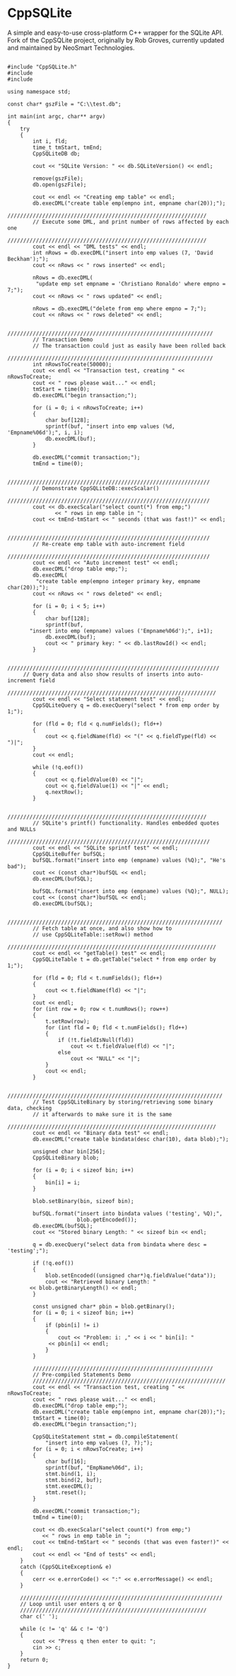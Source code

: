 CppSQLite
=========

A simple and easy-to-use cross-platform C++ wrapper for the SQLite API. Fork of the CppSQLite project, originally by Rob Groves, currently updated and maintained by NeoSmart Technologies.

<pre><code>
#include "CppSQLite.h"
#include <ctime>
#include <iostream>

using namespace std;

const char* gszFile = "C:\\test.db";

int main(int argc, char** argv)
{
    try
    {
        int i, fld;
        time_t tmStart, tmEnd;
        CppSQLiteDB db;

        cout << "SQLite Version: " << db.SQLiteVersion() << endl;

        remove(gszFile);
        db.open(gszFile);

        cout << endl << "Creating emp table" << endl;
        db.execDML("create table emp(empno int, empname char(20));");
        ///////////////////////////////////////////////////////////////
        // Execute some DML, and print number of rows affected by each one
        ///////////////////////////////////////////////////////////////
        cout << endl << "DML tests" << endl;
        int nRows = db.execDML("insert into emp values (7, 'David Beckham');");
        cout << nRows << " rows inserted" << endl;

        nRows = db.execDML(
         "update emp set empname = 'Christiano Ronaldo' where empno = 7;");
        cout << nRows << " rows updated" << endl;

        nRows = db.execDML("delete from emp where empno = 7;");
        cout << nRows << " rows deleted" << endl;

        /////////////////////////////////////////////////////////////////
        // Transaction Demo
        // The transaction could just as easily have been rolled back
        /////////////////////////////////////////////////////////////////
        int nRowsToCreate(50000);
        cout << endl << "Transaction test, creating " << nRowsToCreate;
        cout << " rows please wait..." << endl;
        tmStart = time(0);
        db.execDML("begin transaction;");

        for (i = 0; i < nRowsToCreate; i++)
        {
            char buf[128];
            sprintf(buf, "insert into emp values (%d, 'Empname%06d');", i, i);
            db.execDML(buf);
        }

        db.execDML("commit transaction;");
        tmEnd = time(0);

        ////////////////////////////////////////////////////////////////
        // Demonstrate CppSQLiteDB::execScalar()
        ////////////////////////////////////////////////////////////////
        cout << db.execScalar("select count(*) from emp;") 
               << " rows in emp table in ";
        cout << tmEnd-tmStart << " seconds (that was fast!)" << endl;

        ////////////////////////////////////////////////////////////////
        // Re-create emp table with auto-increment field
        ////////////////////////////////////////////////////////////////
        cout << endl << "Auto increment test" << endl;
        db.execDML("drop table emp;");
        db.execDML(
         "create table emp(empno integer primary key, empname char(20));");
        cout << nRows << " rows deleted" << endl;

        for (i = 0; i < 5; i++)
        {
            char buf[128];
            sprintf(buf, 
       "insert into emp (empname) values ('Empname%06d');", i+1);
            db.execDML(buf);
            cout << " primary key: " << db.lastRowId() << endl;
        }

     ///////////////////////////////////////////////////////////////////
     // Query data and also show results of inserts into auto-increment field
     //////////////////////////////////////////////////////////////////
        cout << endl << "Select statement test" << endl;
        CppSQLiteQuery q = db.execQuery("select * from emp order by 1;");

        for (fld = 0; fld < q.numFields(); fld++)
        {
            cout << q.fieldName(fld) << "(" << q.fieldType(fld) << ")|";
        }
        cout << endl;

        while (!q.eof())
        {
            cout << q.fieldValue(0) << "|";
            cout << q.fieldValue(1) << "|" << endl;
            q.nextRow();
        }

        ///////////////////////////////////////////////////////////////
        // SQLite's printf() functionality. Handles embedded quotes and NULLs
        ////////////////////////////////////////////////////////////////
        cout << endl << "SQLite sprintf test" << endl;
        CppSQLiteBuffer bufSQL;
        bufSQL.format("insert into emp (empname) values (%Q);", "He's bad");
        cout << (const char*)bufSQL << endl;
        db.execDML(bufSQL);

        bufSQL.format("insert into emp (empname) values (%Q);", NULL);
        cout << (const char*)bufSQL << endl;
        db.execDML(bufSQL);

        ////////////////////////////////////////////////////////////////////
        // Fetch table at once, and also show how to 
        // use CppSQLiteTable::setRow() method
        //////////////////////////////////////////////////////////////////
        cout << endl << "getTable() test" << endl;
        CppSQLiteTable t = db.getTable("select * from emp order by 1;");

        for (fld = 0; fld < t.numFields(); fld++)
        {
            cout << t.fieldName(fld) << "|";
        }
        cout << endl;
        for (int row = 0; row < t.numRows(); row++)
        {
            t.setRow(row);
            for (int fld = 0; fld < t.numFields(); fld++)
            {
                if (!t.fieldIsNull(fld))
                    cout << t.fieldValue(fld) << "|";
                else
                    cout << "NULL" << "|";
            }
            cout << endl;
        }

        ////////////////////////////////////////////////////////////////////
        // Test CppSQLiteBinary by storing/retrieving some binary data, checking
        // it afterwards to make sure it is the same
        //////////////////////////////////////////////////////////////////
        cout << endl << "Binary data test" << endl;
        db.execDML("create table bindata(desc char(10), data blob);");
        
        unsigned char bin[256];
        CppSQLiteBinary blob;

        for (i = 0; i < sizeof bin; i++)
        {
            bin[i] = i;
        }

        blob.setBinary(bin, sizeof bin);

        bufSQL.format("insert into bindata values ('testing', %Q);", 
                      blob.getEncoded());
        db.execDML(bufSQL);
        cout << "Stored binary Length: " << sizeof bin << endl;

        q = db.execQuery("select data from bindata where desc = 'testing';");

        if (!q.eof())
        {
            blob.setEncoded((unsigned char*)q.fieldValue("data"));
            cout << "Retrieved binary Length: " 
       << blob.getBinaryLength() << endl;
        }

        const unsigned char* pbin = blob.getBinary();
        for (i = 0; i < sizeof bin; i++)
        {
            if (pbin[i] != i)
            {
                cout << "Problem: i: ," << i << " bin[i]: " 
             << pbin[i] << endl;
            }
        }

        /////////////////////////////////////////////////////////
        // Pre-compiled Statements Demo
        /////////////////////////////////////////////////////////////
        cout << endl << "Transaction test, creating " << nRowsToCreate;
        cout << " rows please wait..." << endl;
        db.execDML("drop table emp;");
        db.execDML("create table emp(empno int, empname char(20));");
        tmStart = time(0);
        db.execDML("begin transaction;");

        CppSQLiteStatement stmt = db.compileStatement(
            "insert into emp values (?, ?);");
        for (i = 0; i < nRowsToCreate; i++)
        {
            char buf[16];
            sprintf(buf, "EmpName%06d", i);
            stmt.bind(1, i);
            stmt.bind(2, buf);
            stmt.execDML();
            stmt.reset();
        }

        db.execDML("commit transaction;");
        tmEnd = time(0);

        cout << db.execScalar("select count(*) from emp;") 
           << " rows in emp table in ";
        cout << tmEnd-tmStart << " seconds (that was even faster!)" << endl;
        cout << endl << "End of tests" << endl;
    }
    catch (CppSQLiteException& e)
    {
        cerr << e.errorCode() << ":" << e.errorMessage() << endl;
    }

    ////////////////////////////////////////////////////////////////
    // Loop until user enters q or Q
    ///////////////////////////////////////////////////////////
    char c(' ');

    while (c != 'q' && c != 'Q')
    {
        cout << "Press q then enter to quit: ";
        cin >> c;
    }
    return 0;
}

</code></pre>
